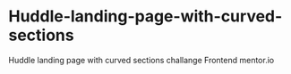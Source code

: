 # Huddle-landing-page-with-curved-sections
Huddle landing page with curved sections challange Frontend mentor.io
